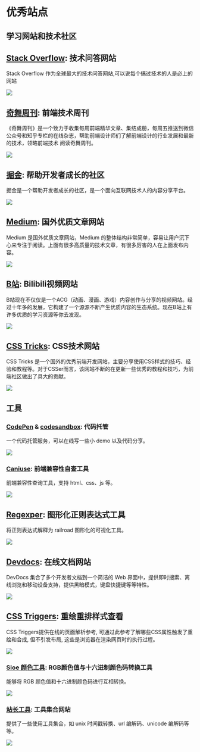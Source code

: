 # 优秀站点

## 学习网站和技术社区

## [Stack Overflow](https://stackoverflow.com/): 技术问答网站

Stack Overflow 作为全球最大的技术问答网站,可以说每个搞过技术的人是必上的网站

![](./images/site/stackoverflow.png)

## [奇舞周刊](https://weekly.75team.com/): 前端技术周刊

《奇舞周刊》是一个致力于收集每周前端精华文章、集结成册，每周五推送到微信公众号和知乎专栏的在线杂志，帮助前端设计师们了解前端设计的行业发展和最新的技术，领略前端技术 阅读奇舞周刊。

![](./images/site/qiwu.png)

## [掘金](https://juejin.im): 帮助开发者成长的社区

掘金是一个帮助开发者成长的社区，是一个面向互联网技术人的内容分享平台。

![](./images/site/juejin.png)

## [Medium](https://medium.com/): 国外优质文章网站

Medium 是国外优质文章网站，Medium 的整体结构非常简单，容易让用户沉下心来专注于阅读。上面有很多高质量的技术文章，有很多厉害的人在上面发布内容。

![](./images/site/medium.png)

## [B站](https://www.bilibili.com/): Bilibili视频网站

B站现在不仅仅是一个ACG（动画、漫画、游戏）内容创作与分享的视频网站。经过十年多的发展，它构建了一个源源不断产生优质内容的生态系统。现在B站上有许多优质的学习资源等你去发现。

![](./images/site/bilibili.png)

## [CSS Tricks](https://css-tricks.com/): CSS技术网站

CSS Tricks 是一个国外的优秀前端开发网站，主要分享使用CSS样式的技巧、经验和教程等。对于CSSer而言，该网站不断的在更新一些优秀的教程和技巧，为前端社区做出了具大的贡献。

![](./images/site/css-tricks.png)

## 工具

### [CodePen](https://codepen.io/) & [codesandbox](https://codesandbox.io/): 代码托管

一个代码托管服务，可以在线写一些小 demo 以及代码分享。

![](./images/site/codepen.png)

### [Caniuse](https://caniuse.com/): 前端兼容性自查工具

前端兼容性查询工具，支持 html、css、js 等。

![](./images/site/caniuse.png)

## [Regexper](https://regexper.com/#df*ddf(df)): 图形化正则表达式工具

将正则表达式解释为 railroad 图形化的可视化工具。

![](./images/site/regexper.png)

## [Devdocs](https://devdocs.io/): 在线文档网站

DevDocs 集合了多个开发者文档到一个简洁的 Web 界面中，提供即时搜索、离线浏览和移动设备支持，提供黑暗模式，键盘快捷键等等特性。

![](./images/site/devdocs.png)

## [CSS Triggers](https://csstriggers.com/): 重绘重排样式查看

CSS Triggers提供在线的页面解析参考, 可通过此参考了解哪些CSS属性触发了重绘和合成, 但不引发布局, 这些是浏览器在渲染网页时的执行过程。

![](./images/site/css-trigger.png)

### [Sioe 颜色工具](https://www.sioe.cn/yingyong/yanse-rgb-16/): RGB颜色值与十六进制颜色码转换工具

能够将 RGB 颜色值和十六进制颜色码进行互相转换。

![](./images/site/rgb-convert.png)

### [站长工具](https://tool.chinaz.com/Tools/unixtime.aspx): 工具集合网站

提供了一些使用工具集合，如 unix 时间戳转换、url 编解码、unicode 编解码等等。

![](./images/site/webmaster.png)